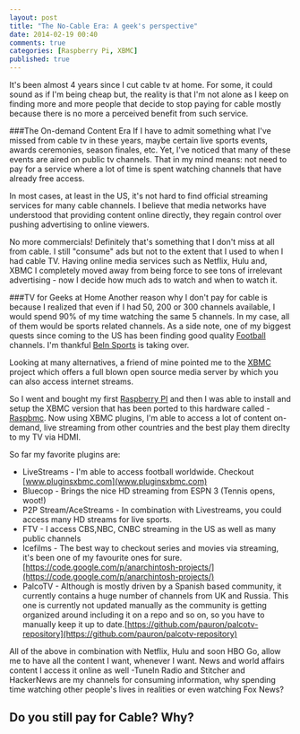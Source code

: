 ```yaml
---
layout: post
title: "The No-Cable Era: A geek's perspective"
date: 2014-02-19 00:40
comments: true
categories: [Raspberry Pi, XBMC]
published: true
---
```


It's been almost 4 years since I cut cable tv at home. For some, it could sound as if I'm being cheap but, the reality is that I'm not alone as I keep on finding more and more people that decide to stop paying for cable mostly because there is no more a perceived benefit from such service.

###The On-demand Content Era
If I have to admit something what I've missed from cable tv in these years, maybe certain live sports events, awards ceremonies, season finales, etc. Yet, I've noticed that many of these events are aired on public tv channels. That in my mind means: not need to pay for a service where a lot of time is spent watching channels that have already free access.
<!--more-->
In most cases, at least in the US, it's not hard to find official streaming services for many cable channels. I believe that media networks have understood that providing content online directly, they regain control over pushing advertising to online viewers.

No more commercials! Definitely that's something that I don't miss at all from cable. I still "consume" ads but not to the extent that I used to when I had cable TV. Having online media services such as Netflix, Hulu and, XBMC I completely moved away from being force to see tons of irrelevant advertising - now I decide how much ads to watch and when to watch it.

###TV for Geeks at Home
Another reason why I don't pay for cable is because I realized that even if I had 50, 200 or 300 channels available, I would spend 90% of my time watching the same 5 channels. In my case, all of them would be sports related channels. As a side note, one of my biggest quests since coming to the US has been finding good quality [Football](http://en.wikipedia.org/wiki/Football) channels. I'm thankful [BeIn Sports](http://www.beinsports.tv/) is taking over.

Looking at many alternatives, a friend of mine pointed me to the [XBMC](http://xbmc.org) project which offers a full blown open source media server by which you can also access internet streams.

So I went and bought my first [Raspberry PI](http://raspberrypi.org) and then I was able to install and setup the XBMC version that has been ported to this hardware called - [Raspbmc](http://www.raspbmc.com). Now using XBMC plugins, I'm able to access a lot of content on-demand, live streaming from other countries and the best play them direclty to my TV via HDMI.

So far my favorite plugins are:

+   LiveStreams - I'm able to access football worldwide. Checkout [www.pluginsxbmc.com](www.pluginsxbmc.com)
+   Bluecop - Brings the nice HD streaming from ESPN 3 (Tennis opens, woot!)
+   P2P Stream/AceStreams - In combination with Livestreams, you could access many HD streams for live sports.
+   FTV - I access CBS,NBC, CNBC streaming in the US as well as many public channels
+	Icefilms - The best way to checkout series and movies via streaming, it's been one of my favourite ones for sure. [https://code.google.com/p/anarchintosh-projects/](https://code.google.com/p/anarchintosh-projects/)
+	PalcoTV - Although is mostly driven by a Spanish based community, it currently contains a huge number of channels from UK and Russia. This one is currently not updated manually as the community is getting organized around including it on a repo and so on, so you have to manually keep it up to date.[https://github.com/pauron/palcotv-repository](https://github.com/pauron/palcotv-repository)

All of the above in combination with Netflix, Hulu and soon HBO Go, allow me to have all the content I want, whenever I want. News and world affairs content I access it online as well -TuneIn Radio and Stitcher and HackerNews are my channels for consuming information, why spending time watching other people's lives in realities or even watching Fox News?

Do you still pay for Cable? Why?
---
